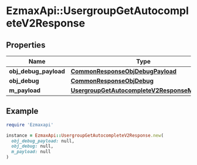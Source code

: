 # EzmaxApi::UsergroupGetAutocompleteV2Response

## Properties

| Name | Type | Description | Notes |
| ---- | ---- | ----------- | ----- |
| **obj_debug_payload** | [**CommonResponseObjDebugPayload**](CommonResponseObjDebugPayload.md) |  |  |
| **obj_debug** | [**CommonResponseObjDebug**](CommonResponseObjDebug.md) |  | [optional] |
| **m_payload** | [**UsergroupGetAutocompleteV2ResponseMPayload**](UsergroupGetAutocompleteV2ResponseMPayload.md) |  |  |

## Example

```ruby
require 'Ezmaxapi'

instance = EzmaxApi::UsergroupGetAutocompleteV2Response.new(
  obj_debug_payload: null,
  obj_debug: null,
  m_payload: null
)
```

